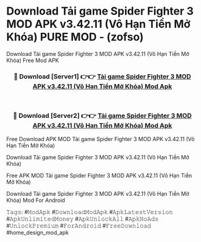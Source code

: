 # Download Tải game Spider Fighter 3 MOD APK v3.42.11 (Vô Hạn Tiền Mở Khóa) PURE MOD - (zofso)
Download Tải game Spider Fighter 3 MOD APK v3.42.11 (Vô Hạn Tiền Mở Khóa) Free Mod APK

<div align="center">
<h3>🔴 Download [Server1] 👉👉 <a href="https://apk-comot.site?title=Tải_game_Spider_Fighter_3_MOD_APK_v3.42.11_(Vô_Hạn_Tiền_Mở_Khóa)">Tải game Spider Fighter 3 MOD APK v3.42.11 (Vô Hạn Tiền Mở Khóa) Mod Apk</a></h3><br>

<h3>🔴 Download [Server2] 👉👉 <a href="https://apk-comot.site?title=Tải_game_Spider_Fighter_3_MOD_APK_v3.42.11_(Vô_Hạn_Tiền_Mở_Khóa)">Tải game Spider Fighter 3 MOD APK v3.42.11 (Vô Hạn Tiền Mở Khóa) Mod Apk</a></h3>
</div>


Free Download APK MOD Tải game Spider Fighter 3 MOD APK v3.42.11 (Vô Hạn Tiền Mở Khóa)

Download Tải game Spider Fighter 3 MOD APK v3.42.11 (Vô Hạn Tiền Mở Khóa) 

Free APK MOD Tải game Spider Fighter 3 MOD APK v3.42.11 (Vô Hạn Tiền Mở Khóa) 

Download Tải game Spider Fighter 3 MOD APK v3.42.11 (Vô Hạn Tiền Mở Khóa) Mod For Android

𝚃𝚊𝚐𝚜: #𝙼𝚘𝚍𝙰𝚙𝚔 #𝙳𝚘𝚠𝚗𝚕𝚘𝚊𝚍𝙼𝚘𝚍𝙰𝚙𝚔 #𝙰𝚙𝚔𝙻𝚊𝚝𝚎𝚜𝚝𝚅𝚎𝚛𝚜𝚒𝚘𝚗 #𝙰𝚙𝚔𝚄𝚗𝚕𝚒𝚖𝚒𝚝𝚎𝚍𝙼𝚘𝚗𝚎𝚢 #𝙰𝚙𝚔𝚄𝚗𝚕𝚘𝚌𝚔𝙰𝚕𝚕 #𝙰𝚙𝚔𝙽𝚘𝙰𝚍𝚜 #𝚄𝚗𝚕𝚘𝚌𝚔𝙿𝚛𝚎𝚖𝚒𝚞𝚖 #𝙵𝚘𝚛𝙰𝚗𝚍𝚛𝚘𝚒𝚍 #𝙵𝚛𝚎𝚎𝙳𝚘𝚠𝚗𝚕𝚘𝚊𝚍 #home_design_mod_apk